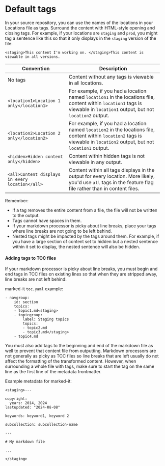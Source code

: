 <!--
# Copyright 2022, 2024 IBM Inc. All rights reserved
# SPDX-License-Identifier: Apache2.0
# Last updated: 2024-08-08
-->

# Default tags

In your source repository, you can use the names of the locations in your Locations file as tags. Surround the content with HTML-style opening and closing tags. For example, if your locations are `staging` and `prod`, you might tag a sentence like this so that it only displays in the `staging` version of the file.
```
<staging>This content I'm working on. </staging>This content is viewable in all versions. 
```



|Convention|Description|
|----------|-----------|
|No tags| Content without any tags is viewable in all locations.|
|<code>&#60;location1&#62;Location 1 only&#60;/location1&#62;</code>|For example, if you had a location named `location1` in the locations file, content within `location1` tags is viewable in `location1` output, but not `location2` output.|
|<code>&#60;location2&#62;Location 2 only&#60;/location2&#62;</code>|For example, if you had a location named `location2` in the locations file, content within `location2` tags is viewable in `location2` output, but not `location1` output.|
|<code>&#60;hidden&#62;Hidden content only&#60;/hidden&#62;</code>|Content within hidden tags is not viewable in any output.|
|<code>&#60;all&#62;Content displays in every location&#60;/all&#62;</code>|Content within all tags displays in the output for every location. More likely, you'd use `all` tags in the feature flag file rather than in content files. |


Remember:
- If a tag removes the entire content from a file, the file will not be written to the output. 
- Tags cannot have spaces in them.
- If your markdown processor is picky about line breaks, place your tags where line breaks are not going to be left behind.
- Nested tags might be impacted by the tags around them. For example, if you have a large section of content set to hidden but a nested sentence within it set to display, the nested sentence will also be hidden.


#### Adding tags to TOC files
If your markdown processor is picky about line breaks, you must begin and end tags in TOC files on existing lines so that when they are stripped away, line breaks are not left behind.

marked-it `toc.yaml` example:
```
- navgroup: 
    id: section
    topics:
    - topic1.md<staging>
    - topicgroup:
        label: Staging topics
        topics:
        - topic2.md
        - topic3.md</staging>
    - topic4.md
```

You must also add tags to the beginning and end of the markdown file as well to prevent that content file from outputting. Markdown processors are not generally as picky as TOC files so line breaks that are left usually do not affect the formatting of the transformed content. However, when surrounding a whole file with tags, make sure to start the tag on the same line as the first line of the metadata frontmatter.

Example metadata for marked-it:
```
<staging>---

copyright:
  years: 2014, 2024
lastupdated: "2024-08-08"

keywords: keyword1, keyword 2

subcollection: subcollection-name

---

# My markdown file

...

</staging>
```


